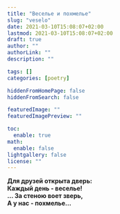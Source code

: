 ```yaml
---
title: "Веселье и похмелье"
slug: "veselo"
date: 2021-03-10T15:08:07+02:00
lastmod: 2021-03-10T15:08:07+02:00
draft: true
author: ""
authorLink: ""
description: ""

tags: []
categories: [poetry]

hiddenFromHomePage: false
hiddenFromSearch: false

featuredImage: ""
featuredImagePreview: ""

toc:
  enable: true
math:
  enable: false
lightgallery: false
license: ""
---
```


**Для друзей открыта дверь:  
Каждый день - веселье!  
… За стеною воет зверь,  
А у нас - похмелье…**  
  
<!--more-->
